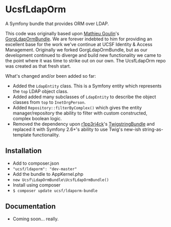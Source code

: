 # UcsfLdapOrm

A Symfony bundle that provides ORM over LDAP.

This code was originally based upon <a href="https://github.com/matgou">Mathieu Goulin</a>'s <a href="https://github.com/matgou/GorgLdapOrmBundle">GorgLdapOrmBundle</a>. We are forever indebted to him for providing an excellent base for the work we've continue at UCSF Identity & Access Management. Originally we forked GorgLdapOrmBundle, but as our development continued to diverge and build new functionality we came to the point where it was time to strike out on our own. The UcsfLdapOrm repo was created as that fresh start.

What's changed and/or been added so far:

* Added the <code>LdapEntity</code> class. This is a Symfony entity which represents the <code>top</code> LDAP object class.
* Added added many subclasses of <code>LdapEntity</code> to describe the object classes from <code>top</code> to  <code>InetOrgPerson</code>.
* Added <code>Repository::filterByComplex()</code> which gives the entity manager/repository the ability to filter with custom constructed, complex boolean logic.
* Removed the dependency upon <a href="https://github.com/r1pp3rj4ck">r1pp3rj4ck</a>'s <a href="https://github.com/r1pp3rj4ck/TwigstringBundle">TwigstringBundle</a> and replaced it with Symfony 2.6+'s ability to use Twig's new-ish string-as-template functionality.

## Installation

* Add to composer.json
 * <code>"ucsf/ldaporm": "dev-master"</code>
* Add the bundle to AppKernel.php
 * <code>new Ucsf\LdapOrmBundle\UcsfLdapOrmBundle()</code>
* Install using composer
 * <code>$ composer update ucsf/ldaporm-bundle</code>

## Documentation

* Coming soon... really.
